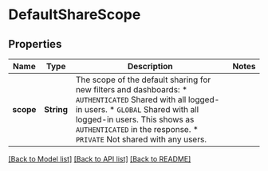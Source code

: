 # DefaultShareScope

## Properties

Name | Type | Description | Notes
------------ | ------------- | ------------- | -------------
**scope** | **String** | The scope of the default sharing for new filters and dashboards:   *  `AUTHENTICATED` Shared with all logged-in users.  *  `GLOBAL` Shared with all logged-in users. This shows as `AUTHENTICATED` in the response.  *  `PRIVATE` Not shared with any users. | 

[[Back to Model list]](../README.md#documentation-for-models) [[Back to API list]](../README.md#documentation-for-api-endpoints) [[Back to README]](../README.md)



